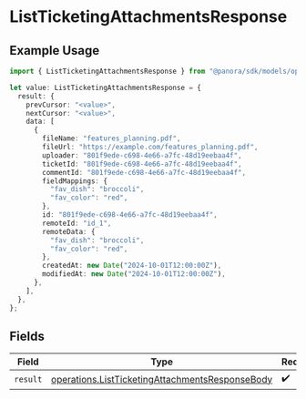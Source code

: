 # ListTicketingAttachmentsResponse

## Example Usage

```typescript
import { ListTicketingAttachmentsResponse } from "@panora/sdk/models/operations";

let value: ListTicketingAttachmentsResponse = {
  result: {
    prevCursor: "<value>",
    nextCursor: "<value>",
    data: [
      {
        fileName: "features_planning.pdf",
        fileUrl: "https://example.com/features_planning.pdf",
        uploader: "801f9ede-c698-4e66-a7fc-48d19eebaa4f",
        ticketId: "801f9ede-c698-4e66-a7fc-48d19eebaa4f",
        commentId: "801f9ede-c698-4e66-a7fc-48d19eebaa4f",
        fieldMappings: {
          "fav_dish": "broccoli",
          "fav_color": "red",
        },
        id: "801f9ede-c698-4e66-a7fc-48d19eebaa4f",
        remoteId: "id_1",
        remoteData: {
          "fav_dish": "broccoli",
          "fav_color": "red",
        },
        createdAt: new Date("2024-10-01T12:00:00Z"),
        modifiedAt: new Date("2024-10-01T12:00:00Z"),
      },
    ],
  },
};
```

## Fields

| Field                                                                                                              | Type                                                                                                               | Required                                                                                                           | Description                                                                                                        |
| ------------------------------------------------------------------------------------------------------------------ | ------------------------------------------------------------------------------------------------------------------ | ------------------------------------------------------------------------------------------------------------------ | ------------------------------------------------------------------------------------------------------------------ |
| `result`                                                                                                           | [operations.ListTicketingAttachmentsResponseBody](../../models/operations/listticketingattachmentsresponsebody.md) | :heavy_check_mark:                                                                                                 | N/A                                                                                                                |